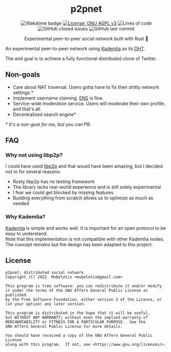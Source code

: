 <h1 align="center">p2pnet</h1>

<p align="center">
    <img src="https://wakatime.com/badge/user/6a4c28c6-c833-460a-815e-15ce48b15c25/project/cf07aa0b-1f3c-42ff-a3c1-67a97f3a9ffa.svg" alt="Wakatime badge">
    <a href="https://www.gnu.org/licenses/agpl-3.0"><img src="https://img.shields.io/badge/License-AGPL_v3-blue.svg" alt="License: GNU AGPL v3"></a>
    <img alt="Lines of code" src="https://img.shields.io/tokei/lines/github/Mubelotix/p2pnet">
    <img alt="GitHub closed issues" src="https://img.shields.io/github/issues-closed-raw/Mubelotix/p2pnet">
    <img alt="GitHub last commit" src="https://img.shields.io/github/last-commit/Mubelotix/p2pnet">
</p>

<p align="center">Experimental peer-to-peer social network built with Rust 🦀</p>

An experimental peer-to-peer network using [Kademlia](https://en.wikipedia.org/wiki/Kademlia) as its [DHT](https://en.wikipedia.org/wiki/Distributed_hash_table).

The end goal is to achieve a fully functional distributed clone of Twitter.

## Non-goals

- Care about NAT traversal. Users gotta have to fix their shitty network settings.*
- Implement username claiming. [ENS](https://ens.domains/) is fine.
- Service-wide moderation service. Users will moderate their own profile, and that's all.
- Decentralized search engine*

_* It's a non-goal for me, but *you* can PR._

## FAQ

### Why not using libp2p?

I could have used [libp2p](https://libp2p.io/) and that would have been amazing, but I decided not to for several reasons:
- Rusty libp2p has no testing framework
- The library lacks real-world experience and is still solely experimental
- I fear we could get blocked by missing features
- Building everything from scratch allows us to optimize as much as needed

### Why Kademlia?

[Kademlia](https://en.wikipedia.org/wiki/Kademlia) is simple and works well.
It is important for an open protocol to be easy to understand.  
Note that this implementation is not compatible with other Kademlia nodes.
The concept remains but the design has been adapted to this project.

## License

    p2pnet; distributed social network
    Copyright (C) 2022  Mubelotix <mubelotix@gmail.com>

    This program is free software: you can redistribute it and/or modify
    it under the terms of the GNU Affero General Public License as published
    by the Free Software Foundation, either version 3 of the License, or
    (at your option) any later version.

    This program is distributed in the hope that it will be useful,
    but WITHOUT ANY WARRANTY; without even the implied warranty of
    MERCHANTABILITY or FITNESS FOR A PARTICULAR PURPOSE.  See the
    GNU Affero General Public License for more details.

    You should have received a copy of the GNU Affero General Public License
    along with this program.  If not, see <https://www.gnu.org/licenses/>.
